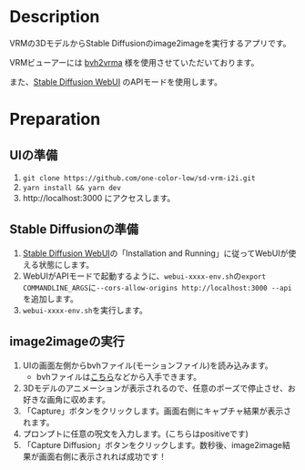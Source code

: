 # Description
VRMの3DモデルからStable Diffusionのimage2imageを実行するアプリです。

VRMビューアーには [bvh2vrma](https://github.com/vrm-c/bvh2vrma) 様を使用させていただいております。

また、[Stable Diffusion WebUI](https://github.com/AUTOMATIC1111/stable-diffusion-webui) のAPIモードを使用します。

# Preparation
## UIの準備
1. `git clone https://github.com/one-color-low/sd-vrm-i2i.git`
2. `yarn install && yarn dev`
3. http://localhost:3000 にアクセスします。

## Stable Diffusionの準備
1. [Stable Diffusion WebUI](https://github.com/AUTOMATIC1111/stable-diffusion-webui)の「Installation and Running」に従ってWebUIが使える状態にします。
2. WebUIがAPIモードで起動するように、`webui-xxxx-env.sh`の`export COMMANDLINE_ARGS`に`--cors-allow-origins http://localhost:3000 --api`を追加します。
3. `webui-xxxx-env.sh`を実行します。

## image2imageの実行
1. UIの画面左側からbvhファイル(モーションファイル)を読み込みます。
    - bvhファイルは[こちら](http://motion.hahasoha.net/)などから入手できます。
2. 3Dモデルのアニメーションが表示されるので、任意のポーズで停止させ、お好きな画角に収めます。
3. 「Capture」ボタンをクリックします。画面右側にキャプチャ結果が表示されます。
3. プロンプトに任意の呪文を入力します。(こちらはpositiveです)
4. 「Capture Diffusion」ボタンをクリックします。数秒後、image2image結果が画面右側に表示されれば成功です！